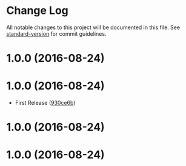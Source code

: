 # Change Log

All notable changes to this project will be documented in this file. See [standard-version](https://github.com/conventional-changelog/standard-version) for commit guidelines.

<a name="1.0.0"></a>
# 1.0.0 (2016-08-24)



<a name="1.0.0"></a>
# 1.0.0 (2016-08-24)

* First Release ([930ce6b](https://github.com/renebentes/vscodefiles/commit/930ce6b))



<a name="1.0.0"></a>
# 1.0.0 (2016-08-24)



<a name="1.0.0"></a>
# 1.0.0 (2016-08-24)
